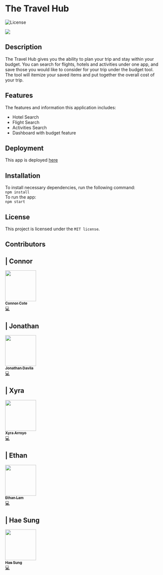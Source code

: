 
# The Travel Hub

![License](https://img.shields.io/badge/License-MIT%202.0-orange.svg)


![](client/public/images/screenshot.png)


## Description

The Travel Hub gives you the ability to plan your trip and stay within your budget. You can search for flights, hotels and activities under one app, and save those you would like to consider for your trip under the budget tool. The tool will itemize your saved items and put together the overall cost of your trip.

## Features

The features and information this application includes:
- Hotel Search
- Flight Search
- Activities Search
- Dashboard with budget feature


## Deployment

This app is deployed [here](https://travel-planner-gt-project.herokuapp.com/flights)


## Installation

To install necessary dependencies, run the following command:<br/>
`npm install`<br/>
To run the app:<br/>
`npm start`

## License

This project is licensed under the `MIT license`.

## Contributors

| Connor
------------ 

[<img src="https://avatars0.githubusercontent.com/u/64113283?s=400&u=7e0c148e1da2f623193ac9c45f56c0eeb7a90cc9&v=4" width="100px;"/><br /><sub><b>Connor Cote</b></sub>](https://github.com/cotec4)<br />[💻](https://github.com/cotec4?tab=repositories "Repositories")


| Jonathan
------------ 

[<img src="https://avatars2.githubusercontent.com/u/54176797?s=400&u=a16edf17621b444a6483f6b36f8e69a4eee50a4e&v=4" width="100px;"/><br /><sub><b>Jonathan Davila</b></sub>](https://github.com/jdavila10)<br />[💻](https://github.com/jdavila10?tab=repositories "Repositories")


| Xyra
------------ 

[<img src="https://avatars2.githubusercontent.com/u/65522080?s=400&u=e57ab7aa5c5db10ff5d1a1edf708f2a49aed0d54&v=4" width="100px;"/><br /><sub><b>Xyra Arroyo</b></sub>](https://github.com/xarroyo1)<br />[💻](https://github.com/xarroyo1?tab=repositories "Repositories")

| Ethan
------------ 

[<img src="https://avatars0.githubusercontent.com/u/64672854?s=400&u=c94cf70336bc5b2fb753dd7c6c1cea4fe33575e9&v=4" width="100px;"/><br /><sub><b>Ethan Lam</b></sub>](https://github.com/ethanlam93)<br />[💻](https://github.com/ethanlam93?tab=repositories "Repositories")

| Hae Sung
------------ 

[<img src="https://avatars1.githubusercontent.com/u/52669956?s=400&u=f17a67095e8787671eac1980666541bab435950f&v=4" width="100px;"/><br /><sub><b>Hae Sung</b></sub>](https://github.com/hsung8)<br />[💻](https://github.com/hsung8?tab=repositories "Repositories")
